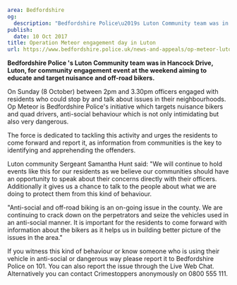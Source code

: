 ```yaml
area: Bedfordshire
og:
  description: "Bedfordshire Police\u2019s Luton Community team was in Hancock Drive, Luton, for community engagement event at the weekend aiming to educate and target nuisance and off-road bikers."
publish:
  date: 10 Oct 2017
title: Operation Meteor engagement day in Luton
url: https://www.bedfordshire.police.uk/news-and-appeals/op-meteor-luton
```

**Bedfordshire Police 's Luton Community team was in Hancock Drive, Luton, for community engagement event at the weekend aiming to educate and target nuisance and off-road bikers.**

On Sunday (8 October) between 2pm and 3.30pm officers engaged with residents who could stop by and talk about issues in their neighbourhoods. Op Meteor is Bedfordshire Police's initiative which targets nuisance bikers and quad drivers, anti-social behaviour which is not only intimidating but also very dangerous.

The force is dedicated to tackling this activity and urges the residents to come forward and report it, as information from communities is the key to identifying and apprehending the offenders.

Luton community Sergeant Samantha Hunt said: "We will continue to hold events like this for our residents as we believe our communities should have an opportunity to speak about their concerns directly with their officers. Additionally it gives us a chance to talk to the people about what we are doing to protect them from this kind of behaviour.

"Anti-social and off-road biking is an on-going issue in the county. We are continuing to crack down on the perpetrators and seize the vehicles used in an anti-social manner. It is important for the residents to come forward with information about the bikers as it helps us in building better picture of the issues in the area."

If you witness this kind of behaviour or know someone who is using their vehicle in anti-social or dangerous way please report it to Bedfordshire Police on 101. You can also report the issue through the Live Web Chat. Alternatively you can contact Crimestoppers anonymously on 0800 555 111.
